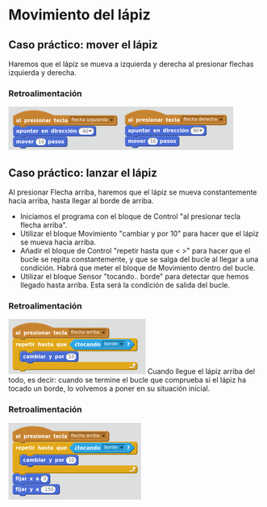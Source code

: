
# Movimiento del lápiz

## Caso práctico: mover el lápiz

Haremos que el lápiz se mueva a izquierda y derecha al presionar flechas izquierda y derecha.



### Retroalimentación

![](img/Seleccion_058.1.png)
## Caso práctico: lanzar el lápiz

Al presionar Flecha arriba, haremos que el lápiz se mueva constantemente hacia arriba, hasta llegar al borde de arriba.

- Iniciamos el programa con el bloque de Control "al presionar tecla flecha arriba".
- Utilizar el bloque Movimiento "cambiar y por 10" para hacer que el lápiz se mueva hacia arriba.
- Añadir el bloque de Control "repetir hasta que &lt; &gt;" para hacer que el bucle se repita constantemente, y que se salga del bucle al llegar a una condición. Habrá que meter el bloque de Movimiento dentro del bucle.
- Utilizar el bloque Sensor "tocando.. borde" para detectar que hemos llegado hasta arriba. Esta será la condición de salida del bucle.



### Retroalimentación

![](img/Seleccion_054.png)
Cuando llegue el lápiz arriba del todo, es decir: cuando se termine el bucle que comprueba si el lápiz ha tocado un borde, lo volvemos a poner en su situación inicial.



### Retroalimentación

![](img/Seleccion_057.png)
